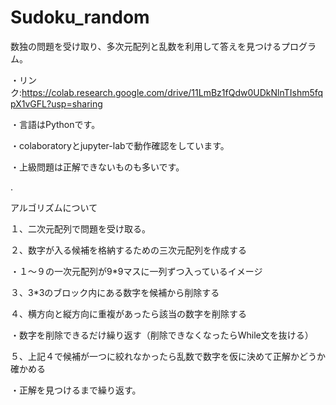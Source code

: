 # Sudoku_random
数独の問題を受け取り、多次元配列と乱数を利用して答えを見つけるプログラム。

・リンク:https://colab.research.google.com/drive/11LmBz1fQdw0UDkNlnTIshm5fqpX1vGFL?usp=sharing

・言語はPythonです。

・colaboratoryとjupyter-labで動作確認をしています。

・上級問題は正解できないものも多いです。

.

アルゴリズムについて

１、二次元配列で問題を受け取る。

２、数字が入る候補を格納するための三次元配列を作成する

・１〜９の一次元配列が9*9マスに一列ずつ入っているイメージ

３、3*3のブロック内にある数字を候補から削除する

４、横方向と縦方向に重複があったら該当の数字を削除する

・数字を削除できるだけ繰り返す（削除できなくなったらWhile文を抜ける）

５、上記４で候補が一つに絞れなかったら乱数で数字を仮に決めて正解かどうか確かめる

・正解を見つけるまで繰り返す。

